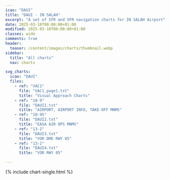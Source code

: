 ```yaml
---
icao: "DAUI"
title: "DAUI - IN SALAH"
excerpt: "A set of IFR and VFR navigation charts for IN SALAH Airport"
date: 2025-03-16T00:00:00+01:00
modified: 2025-03-16T00:00:00+01:00
classes: wide
comments: true
header:
  teaser: /content/images/charts/thumbnail.webp
sidebar:
  title: "All charts"
  nav: charts

svg_charts:
  icao: "DAUI"
  files:
    - ref: "VAC1"
      file: "VAC1_page1.txt"
      title: "Visual Approach Charts"
    - ref: "10-9"
      file: "DAUI1.txt"
      title: "AIRPORT, AIRPORT INFO, TAKE-OFF MNMS"
    - ref: "10-9S"
      file: "DAUI2.txt"
      title: "EASA AIR OPS MNMS"
    - ref: "13-1"
      file: "DAUI3.txt"
      title: "VOR DME RWY 05"
    - ref: "13-2"
      file: "DAUI4.txt"
      title: "VOR RWY 05"

---
```


{% include chart-single.html %}